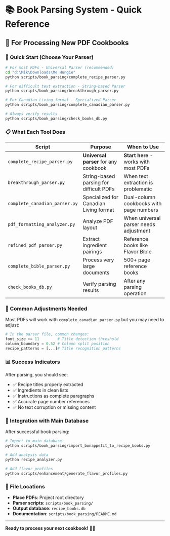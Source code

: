 # 📚 Book Parsing System - Quick Reference

## 🎯 For Processing New PDF Cookbooks

### 🚀 Quick Start (Choose Your Parser)
```bash
# For most PDFs - Universal Parser (recommended)
cd "d:\Mik\Downloads\Me Hungie"
python scripts/book_parsing/complete_recipe_parser.py

# For difficult text extraction - String-based Parser
python scripts/book_parsing/breakthrough_parser.py

# For Canadian Living format - Specialized Parser
python scripts/book_parsing/complete_canadian_parser.py

# Always verify results
python scripts/book_parsing/check_books_db.py
```

### 📋 What Each Tool Does

| Script | Purpose | When to Use |
|--------|---------|-------------|
| `complete_recipe_parser.py` | **Universal parser** for any cookbook | **Start here** - works with most PDFs |
| `breakthrough_parser.py` | String-based parsing for difficult PDFs | When text extraction is problematic |
| `complete_canadian_parser.py` | Specialized for Canadian Living format | Dual-column cookbooks with page numbers |
| `pdf_formatting_analyzer.py` | Analyze PDF layout | When universal parser needs adjustment |
| `refined_pdf_parser.py` | Extract ingredient pairings | Reference books like Flavor Bible |
| `complete_bible_parser.py` | Process very large documents | 500+ page reference books |
| `check_books_db.py` | Verify parsing results | After any parsing operation |

### 🔧 Common Adjustments Needed

Most PDFs will work with `complete_canadian_parser.py` but you may need to adjust:

```python
# In the parser file, common changes:
font_size >= 11        # Title detection threshold
column_boundary = 0.52 # Column split position  
recipe_patterns = [...]# Title recognition patterns
```

### 📊 Success Indicators

After parsing, you should see:
- ✅ Recipe titles properly extracted
- ✅ Ingredients in clean lists  
- ✅ Instructions as complete paragraphs
- ✅ Accurate page number references
- ✅ No text corruption or missing content

### 🔗 Integration with Main Database

After successful book parsing:
```bash
# Import to main database
python scripts/book_parsing/import_bonappetit_to_recipe_books.py

# Add analysis data
python recipe_analyzer.py

# Add flavor profiles  
python scripts/enhancement/generate_flavor_profiles.py
```

### 📁 File Locations
- **Place PDFs**: Project root directory
- **Parser scripts**: `scripts/book_parsing/`
- **Output database**: `recipe_books.db`
- **Documentation**: `scripts/book_parsing/README.md`

---

**Ready to process your next cookbook!** 🍳📖
